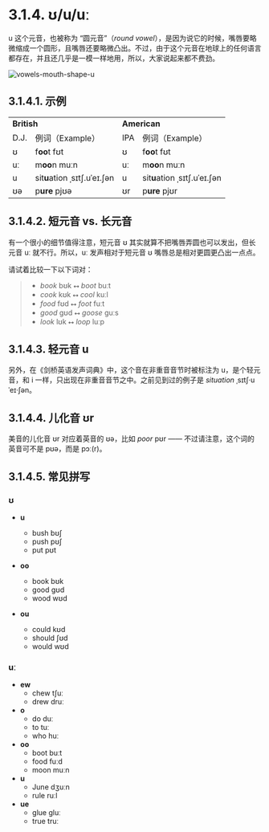 # 3.1.4. <span class="pho">ʊ/u/uː</span>

<span class="pho">u</span> 这个元音，也被称为 “圆元音”（*round vowel*），是因为说它的时候，嘴唇要略微缩成一个圆形，且嘴唇还要略微凸出。不过，由于这个元音在地球上的任何语言都存在，并且还几乎是一模一样地用，所以，大家说起来都不费劲。

![vowels-mouth-shape-u](/images/vowels-mouth-shape-u.svg)

## 3.1.4.1. 示例

<table>
<tbody>
<tr>
<td colspan="2"><strong>British</strong></td>
<td colspan="2"><strong>American</strong></td>
</tr>
<tr>
<td>D.J.</td>
<td>例词（Example）</td>
<td>IPA</td>
<td>例词（Example）</td>
</tr>
<tr>
<td><span class="pho">ʊ</span><span class="speak-word-inline" data-audio-uk-male="/audios/uk_phonetics_sound_foot_2023feb.mp3"></span></td>
<td>f<b>oo</b>t <span class="pho alt">fʊt</span><span class="speak-word-inline" data-audio-uk-female="/audios/foot-uk-female.mp3" data-audio-uk-male="/audios/foot-uk-male.mp3"></span></td>
<td><span class="pho">ʊ</span><span class="speak-word-inline" data-audio-us-male="/audios/us_phonetics_sound_foot_2023feb.mp3"></span></td>
<td>f<b>oo</b>t <span class="pho alt">fʊt</span><span class="speak-word-inline" data-audio-us-female="/audios/foot-us-female.mp3" data-audio-us-male="/audios/foot-us-male.mp3"></span></td>
</tr>
<tr>
<td><span class="pho">uː</span><span class="speak-word-inline" data-audio-uk-male="/audios/uk_phonetics_sound_blue_2023feb.mp3"></span></td>
<td>m<b>oo</b>n <span class="pho alt">muːn</span><span class="speak-word-inline" data-audio-uk-female="/audios/moon-uk-female.mp3" data-audio-uk-male="/audios/moon-uk-male.mp3"></span></td>
<td><span class="pho">uː</span><span class="speak-word-inline" data-audio-us-male="/audios/us_phonetics_sound_blue_2023feb.mp3"></span></td>
<td>m<b>oo</b>n <span class="pho alt">muːn</span><span class="speak-word-inline" data-audio-us-female="/audios/moon-us-female.mp3" data-audio-us-male="/audios/moon-us-male.mp3"></span></td>
</tr>
<tr>
<td><span class="pho">u</span><span class="speak-word-inline" data-audio-uk-male="/audios/uk_phonetics_sound_situation_2023feb.mp3"></span></td>
<td>sit<b>u</b>ation <span class="pho alt">ˌsɪtʃ.uˈeɪ.ʃən</span><span class="speak-word-inline" data-audio-uk-female="/audios/situation-uk-female.mp3" data-audio-uk-male="/audios/situation-uk-male.mp3"></span></td>
<td><span class="pho">u</span><span class="speak-word-inline" data-audio-us-male="/audios/us_phonetics_sound_situation_2023feb.mp3"></span></td>
<td>sit<b>u</b>ation <span class="pho alt">ˌsɪtʃ.uˈeɪ.ʃən</span><span class="speak-word-inline" data-audio-us-female="/audios/situation-us-female.mp3" data-audio-us-male="/audios/situation-us-male.mp3"></span></td>
</tr>
<tr>
<td><span class="pho">ʊə</span><span class="speak-word-inline" data-audio-uk-male="/audios/uk_phonetics_sound_pure_2023feb.mp3"></span></td>
<td>p<b>ure</b> <span class="pho alt">pjʊə</span><span class="speak-word-inline" data-audio-uk-female="/audios/pure-uk-female.mp3" data-audio-uk-male="/audios/pure-uk-male.mp3"></span></td>
<td><span class="pho">ʊr</span><span class="speak-word-inline" data-audio-us-male="/audios/us_phonetics_sound_pure_2023feb.mp3"></span></td>
<td>p<b>ure</b> <span class="pho alt">pjʊr</span><span class="speak-word-inline" data-audio-us-female="/audios/pure-us-female.mp3" data-audio-us-male="/audios/pure-us-male.mp3"></span></td>
</tr>
</tbody>
</table>

## 3.1.4.2. 短元音 vs. 长元音

有一个很小的细节值得注意，短元音 <span class="pho">ʊ</span> 其实就算不把嘴唇弄圆也可以发出，但长元音 <span class="pho">uː</span> 就不行。所以，<span class="pho">uː</span> 发声相对于短元音 <span class="pho">ʊ</span> 嘴唇总是相对更圆更凸出一点点。

请试着比较一下以下词对：

> * *book* <span class="pho alt">bʊk</span><span class="speak-word-inline" data-audio-us-male="/audios/book-us-male.mp3" data-audio-us-female="/audios/book-us-female.mp3"></span> ⭤ *boot* <span class="pho alt">buːt</span><span class="speak-word-inline" data-audio-us-male="/audios/boot-us-male.mp3" data-audio-us-female="/audios/boot-us-female.mp3"></span>
> * *cook* <span class="pho alt">kʊk</span><span class="speak-word-inline" data-audio-us-male="/audios/cook-us-male.mp3" data-audio-us-female="/audios/cook-us-female.mp3"></span> ⭤ *cool* <span class="pho alt">kuːl</span><span class="speak-word-inline" data-audio-us-male="/audios/cool-us-male.mp3" data-audio-us-female="/audios/cool-us-female.mp3"></span>
> * *food* <span class="pho alt">fʊd</span><span class="speak-word-inline" data-audio-us-male="/audios/food-us-male.mp3" data-audio-us-female="/audios/food-us-female.mp3"></span> ⭤ *foot* <span class="pho alt">fuːt</span><span class="speak-word-inline" data-audio-us-male="/audios/foot-us-male.mp3" data-audio-us-female="/audios/foot-us-female.mp3"></span>
> * *good* <span class="pho alt">gʊd</span><span class="speak-word-inline" data-audio-us-male="/audios/good-us-male.mp3" data-audio-us-female="/audios/good-us-female.mp3"></span> ⭤ *goose* <span class="pho alt">guːs</span><span class="speak-word-inline" data-audio-us-male="/audios/goose-us-male.mp3" data-audio-us-female="/audios/goose-us-female.mp3"></span>
> * *look* <span class="pho alt">lʊk</span><span class="speak-word-inline" data-audio-us-male="/audios/look-us-male.mp3" data-audio-us-female="/audios/look-us-female.mp3"></span> ⭤ *loop* <span class="pho alt">luːp</span><span class="speak-word-inline" data-audio-us-male="/audios/loop-us-male.mp3" data-audio-us-female="/audios/loop-us-female.mp3"></span>

## 3.1.4.3. 轻元音 <span class="pho">u</span>

另外，在《剑桥英语发声词典》中，这个音在非重音音节时被标注为 <span class="pho">u</span>，是个轻元音，和 <span class="pho">i</span> 一样，只出现在非重音音节之中。之前见到过的例子是 *situation* <span class="pho alt">ˌsɪtʃ·uˈeɪ·ʃən</span><span class="speak-word-inline" data-audio-us-male="/audios/situation-us-male.mp3" data-audio-us-female="/audios/situation-us-female.mp3"></span>。

## 3.1.4.4. 儿化音 <span class="pho">ʊr</span>

美音的儿化音 <span class="pho">ʊr</span> 对应着英音的 <span class="pho">ʊə</span>，比如 *poor* <span class="pho alt">pʊr</span> <span class="speak-word-inline" data-audio-us-male="/audios/poor-us-male.mp3" data-audio-us-female="/audios/poor-us-female.mp3"></span> —— 不过请注意，这个词的英音可不是 <span class="pho alt">pʊə</span>，而是 <span class="pho alt">pɔː(r)</span><span class="speak-word-inline" data-audio-uk-male="/audios/poor-uk-male.mp3" data-audio-uk-female="/audios/poor-uk-female.mp3"></span>。

## 3.1.4.5. 常见拼写

### <span class="pho">ʊ</span>

* **u**
  * bush <span class="pho alt">bʊʃ</span> <span class="speak-word-inline" data-audio-us-male="/audios/bush-us-male.mp3" data-audio-us-female="/audios/bush-us-female.mp3"></span>
  * push <span class="pho alt">pʊʃ</span> <span class="speak-word-inline" data-audio-us-male="/audios/push-us-male.mp3" data-audio-us-female="/audios/push-us-female.mp3"></span>
  * put <span class="pho alt">pʊt</span> <span class="speak-word-inline" data-audio-us-male="/audios/put-us-male.mp3" data-audio-us-female="/audios/put-us-female.mp3"></span>
* **oo**
  * book <span class="pho alt">bʊk</span> <span class="speak-word-inline" data-audio-us-male="/audios/book-us-male.mp3" data-audio-us-female="/audios/book-us-female.mp3"></span>
  * good <span class="pho alt">ɡʊd</span> <span class="speak-word-inline" data-audio-us-male="/audios/good-us-male.mp3" data-audio-us-female="/audios/good-us-female.mp3"></span>
  * wood <span class="pho alt">wʊd</span> <span class="speak-word-inline" data-audio-us-male="/audios/wood-us-male.mp3" data-audio-us-female="/audios/wood-us-female.mp3"></span>

* **ou**
  * could <span class="pho alt">kʊd</span> <span class="speak-word-inline" data-audio-us-male="/audios/could-us-male.mp3" data-audio-us-female="/audios/could-us-female.mp3"></span>
  * should <span class="pho alt">ʃʊd</span> <span class="speak-word-inline" data-audio-us-male="/audios/should-us-male.mp3" data-audio-us-female="/audios/should-us-female.mp3"></span>
  * would <span class="pho alt">wʊd</span> <span class="speak-word-inline" data-audio-us-male="/audios/would-us-male.mp3" data-audio-us-female="/audios/would-us-female.mp3"></span>

### <span class="pho">uː</span>

* **ew**
  * chew <span class="pho alt">tʃuː</span> <span class="speak-word-inline" data-audio-us-male="/audios/chew-us-male.mp3" data-audio-us-female="/audios/chew-us-female.mp3"></span>
  * drew <span class="pho alt">druː</span> <span class="speak-word-inline" data-audio-us-male="/audios/drew-us-male.mp3" data-audio-us-female="/audios/drew-us-female.mp3"></span>
* **o**
  * do <span class="pho alt">duː</span> <span class="speak-word-inline" data-audio-us-male="/audios/do-us-male.mp3" data-audio-us-female="/audios/do-us-female.mp3"></span>
  * to <span class="pho alt">tuː</span> <span class="speak-word-inline" data-audio-us-male="/audios/to-us-male.mp3" data-audio-us-female="/audios/to-us-female.mp3"></span>
  * who <span class="pho alt">huː</span> <span class="speak-word-inline" data-audio-us-male="/audios/who-us-male.mp3" data-audio-us-female="/audios/who-us-female.mp3"></span>
* **oo**
  * boot <span class="pho alt">buːt</span> <span class="speak-word-inline" data-audio-us-male="/audios/boot-us-male.mp3" data-audio-us-female="/audios/boot-us-female.mp3"></span>
  * food <span class="pho alt">fuːd</span> <span class="speak-word-inline" data-audio-us-male="/audios/food-us-male.mp3" data-audio-us-female="/audios/food-us-female.mp3"></span>
  * moon <span class="pho alt">muːn</span> <span class="speak-word-inline" data-audio-us-male="/audios/moon-us-male.mp3" data-audio-us-female="/audios/moon-us-female.mp3"></span>
* **u**
  * June <span class="pho alt">dʒuːn</span> <span class="speak-word-inline" data-audio-us-male="/audios/june-us-male.mp3" data-audio-us-female="/audios/june-us-female.mp3"></span>
  * rule <span class="pho alt">ruːl</span> <span class="speak-word-inline" data-audio-us-male="/audios/rule-us-male.mp3" data-audio-us-female="/audios/rule-us-female.mp3"></span>
* **ue**
  * glue <span class="pho alt">ɡluː</span> <span class="speak-word-inline" data-audio-us-male="/audios/glue-us-male.mp3" data-audio-us-female="/audios/glue-us-female.mp3"></span>
  * true <span class="pho alt">truː</span> <span class="speak-word-inline" data-audio-us-male="/audios/true-us-male.mp3" data-audio-us-female="/audios/true-us-female.mp3"></span>
